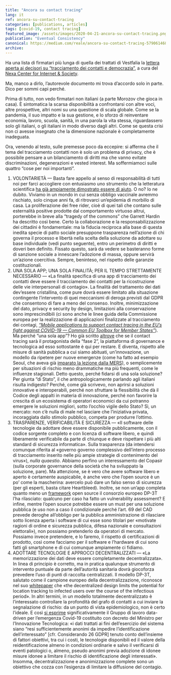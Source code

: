 ```yaml
---
title: "Ancora su contact tracing"
lang: it
ref: ancora-su-contact-tracing
categories: [publications, articles]
tags: [covid-19, contact tracing]
featured_image: /assets/images/2020-04-21-ancora-su-contact-tracing.png
publication: "Eventual Consistency"
canonical: https://medium.com/reale/ancora-su-contact-tracing-579061468a02
archive:
---
```


Ha una lista di firmatari più lunga di quella dei trattati di Vestfalia la [lettera aperta ai decisori su “tracciamento dei contatti e democrazia”](https://nexa.polito.it/lettera-aperta-app-COVID19), a cura del [Nexa Center for Internet & Society](https://nexa.polito.it/).

Ma, manco a dirlo, l’autorevole documento mi trova d’accordo solo in parte. Dico per sommi capi perché.

Prima di tutto, non vedo firmatari non italiani (a parte Morozov che gioca in casa). È sintomatica la scarsa disponibilità a confrontarsi con altre voci, altre prospettive, altri nomi su una questione di scala globale. Come se la pandemia, il suo impatto e la sua gestione, e lo sforzo di reinventare economia, lavoro, scuola, sanità, in una parola la vita stessa, riguardassero solo gli italiani, o gli italiani in modo diverso dagli altri. Come se questa crisi non ci avesse insegnato che la dimensione nazionale è completamente inadeguata.

Ora, venendo al testo, sulle premesse poco da eccepire: si afferma che il tema del tracciamento contatti non è solo un problema di privacy, che è possibile pensare a un bilanciamento di diritti ma che vanno evitate discriminazioni, degenerazioni e vested interest. Ma soffermiamoci sulle quattro “cose per noi importanti”.

1.  VOLONTARIETÀ — Basta fare appello al senso di responsabilità di tutti noi per farci accogliere con entusiasmo uno strumento che la letteratura scientifica [ha già ampiamente dimostrato essere di aiuto](https://science.sciencemag.org/content/early/2020/04/09/science.abb6936). O no? Io ne dubito. Viviamo in un mondo in cui senza obbligo vaccinale avremmo rischiato, solo cinque anni fa, di ritrovarci un’epidemia di morbillo di casa. La proliferazione dei free rider, cioè di quei tali che contano sulle esternalità positive prodotte dal comportamento virtuoso altrui, porterebbe in breve alla “tragedy of the commons” che Garrett Hardin ha descritto così bene. Certo la collaborazione e la responsabilizzazione dei cittadini è fondamentale: ma la fiducia reciproca alla base di questa inedita specie di patto sociale presuppone trasparenza nell’azione di chi governa il processo e libertà nella scelta della soluzione da adottare su base individuale (vedi punto seguente), entro un perimetro di diritti e doveri ben definito. Fissato questo, sarà da vedere se basteranno forme di sanzione sociale a innescare l’adozione di massa, oppure servirà un’azione coercitiva. Sempre, beninteso, nel rispetto delle garanzie costituzionali.
2.  UNA SOLA APP; UNA SOLA FINALITÀ; PER IL TEMPO STRETTAMENTE NECESSARIO — «La finalità specifica di una app di tracciamento dei contatti deve essere il tracciamento dei contatti per la ricostruzione delle vie interpersonali di contagio». La finalità del trattamento dei dati dev’essere cristallina, come pure dovrà essere limitato alla situazione contingente l’intervento di quei meccanismi di deroga previsti dal GDPR che consentono di fare a meno del consenso. Inoltre, minimizzazione del dato, privacy e security by design, limitazioni alla conservazione sono imprescindibili (ci sono anche le linee guida della Commissione europea per la realizzazione di applicazioni finalizzate al tracciamento dei contagi, [_“Mobile applications to support contact tracing in the EU’s fight against COVID-19 — Common EU Toolbox for Member States”_](https://ec.europa.eu/health/sites/health/files/ehealth/docs/covid-19_apps_en.pdf)). Ma perché “una sola app”? Ho già scritto [altrove](https://medium.com/reale/immuni-e-dintorni-a257b524aff4) che se il contact tracing sarà il protagonista della “fase 2”, la piattaforma di governance e tecnologica ad esso sottostante è qui per restare. E diventa, rispetto alle misure di sanità pubblica a cui siamo abituati, un’innovazione, un modello da ripetere per nuove emergenze (come ha fatto ad esempio Seoul, che aveva già [imparato la lezione dalla MERS](https://www.newyorker.com/news/news-desk/seouls-radical-experiment-in-digital-contact-tracing)), o semplicemente per situazioni di rischio meno drammatiche ma più frequenti, come le influenze stagionali. Detto questo, perché fidarsi di una sola soluzione? Per giunta “di Stato”, il che antropologicamente parlando agli italiani risulta indigesto? Perché, come già scrivevo, non aprirsi a soluzioni innovative e interoperabili, perché non sfruttare la flessibilità che dà il Codice degli appalti in materia di innovazione, perché non favorire la crescita di un ecosistema di operatori economici da cui potranno emergere le soluzioni migliori, sotto l’occhio vigile dello Stato? Sì, un mercato: non c’è nulla di male nel lasciare che l’iniziativa privata, incoraggiata dallo stimolo pubblico, competa per produrre l’ottimo.
3.  TRASPARENZE, VERIFICABILITÀ E SICUREZZA — «Il software delle tecnologie da adottare deve essere disponibile pubblicamente, con il codice sorgente completo e con licenza di software libero, e quindi liberamente verificabile da parte di chiunque e deve rispettare i più alti standard di sicurezza informatica». Sulla trasparenza (da intendersi comunque riferita al «governo governo complessivo dell’intero processo di tracciamento inserito nelle più ampie strategie di contenimento del virus»), _nulla quaestio_. Abbiamo perfino un interessamento del Copasir (sulla corporate governance della società che ha sviluppato la soluzione, pare). Ma attenzione, se è vero che avere software libero e aperto è certamente auspicabile, è anche vero che l’open source è un po’ come la mascherina: avercelo può dare un falso senso di sicurezza (per gli esperti, basta citare Heartbleed). Inoltre, se non un’app completa quanto meno un [framework](https://github.com/DP-3T/) open source il consorzio europeo DP-3T l’ha rilasciato: qualcuno per caso ha fatto un vulnerability assessment? E infine, mentre l’open source potrebbe essere un must per una soluzione pubblica (e uso non a caso il condizionale perché l’art. 69 del CAD prevede deroghe all’obbligo per la pubblica amministrazione di rilasciare sotto licenza aperta i software di cui esse sono titolari per «motivate ragioni di ordine e sicurezza pubblica, difesa nazionale e consultazioni elettorali»), non possiamo pretenderlo da operatori di mercato. Possiamo invece pretendere, e lo faremo, il rispetto di certificazioni di prodotto, così come facciamo per il software e l’hardware di cui sono fatti gli smartphone e di cui comunque ampiamente ci fidiamo.
4.  ADOTTARE TECNOLOGIE E APPROCCI DECENTRALIZZATI — «La memorizzazione dei dati deve essere completamente decentralizzata». In linea di principio è corretto, ma in pratica qualunque strumento di intervento puntuale da parte dell’autorità sanitaria dovrà giocoforza prevedere l’uso di punti di raccolta centralizzati. Il modello DP-3T, salutato come il campione europeo della decentralizzazione, riconosce nel suo [whitepaper](https://github.com/DP-3T/documents/blob/master/DP3T%20White%20Paper.pdf) che «the decentralized design limits the potential for location tracking to infected users over the course of the infectious period». In altri termini, in un modello totalmente decentralizzato è l’interessato controllare la profondità del grafo di contatti a cui inviare la segnalazione di rischio: da un punto di vista epidemiologico, non è certo l’ideale. E così [si esprime](https://innovazione.gov.it/un-aggiornamento-sull-applicazione-di-contact-tracing-digitale-per-l-emergenza-coronavirus/) significativamente il Gruppo di lavoro data-driven per l’emergenza Covid-19 costituito con decreto del Ministro per l’Innovazione Tecnologica: «i dati trattati ai fini dell’esercizio del sistema siano “resi sufficientemente anonimi da impedire l’identificazione dell’interessato” \[cfr. Considerando 26 GDPR\] tenuto conto dell’insieme di fattori obiettivi, tra cui i costi, le tecnologie disponibili ed il valore della reidentificazione almeno in condizioni ordinarie e salvo il verificarsi di eventi patologici o, almeno, pseudo anonimi previa adozione di idonee misure idonee a limitare il rischio di identificazione degli interessati». Insomma, decentralizzazione e anonimizzazione complete sono un obiettivo che cozza con l’esigenza di limitare la diffusione del contagio.
